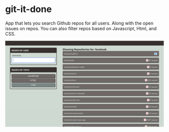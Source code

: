 # git-it-done

App that lets you search Github repos for all users. Along with the open issues on repos. You can also filter repos based on Javascript, Html, and CSS.

![Alt text](assets/images/1.png)
